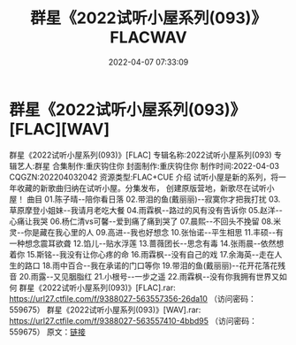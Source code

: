 ﻿---
title: 群星《2022试听小屋系列(093)》FLACWAV
date: 2022-04-07 07:33:09
categories: 新碟专辑、稀有等精品
tags: 纯音雅乐
---
# 群星《2022试听小屋系列(093)》[FLAC][WAV]

群星《2022试听小屋系列(093)》[FLAC]
专辑名称:2022试听小屋系列(093)
专辑艺人:群星
合集制作:重庆钩住你
封面制作:重庆钩住你
制作时间:2022-04-03
CQGZN:202204032042
资源类型:FLAC+CUE
介绍
试听小屋是新的系列，将一年收藏的新歌曲归纳在试听小屋。分集发布，
创建原版营地，新歌尽在试听小屋！
曲目
01.陈子晴--陪你看日落
02.带泪的鱼(戴丽丽)--寂寞你才把我打扰
03.草原摩登小姐妹--我请月老吃大餐
04.雨霖枫--路过的风有没有告诉你
05.赵洋--心痛让我哭
06.杨仁清vs可馨--爱到痛了痛到哭了
07.晨熙--不回头不挽留
08.米灵--你是藏在我心里的人
09.高进--我也好想念
10.张怡诺--平生相思
11.丰硕--有一种想念震耳欲聋
12.馅儿--贴水浮莲
13.蔷薇团长--思念有毒
14.张雨晨--依然想着你
15.斯铭--我没有让你心疼的命
16.雨霖枫--没有自己的戏
17.余海英--走在人生的路口
18.雨中百合--我在承诺的门口等你
19.带泪的鱼(戴丽丽)--花开花落花残音
20.雨露--又见胭脂红
21.小根号--一步之遥
22.雨霖枫--没有你我拥有世界又如何
群星《2022试听小屋系列(093)》[FLAC].rar: https://url27.ctfile.com/f/9388027-563557356-26da10
（访问密码：559675）
群星《2022试听小屋系列(093)》[WAV].rar: https://url27.ctfile.com/f/9388027-563557410-4bbd95
（访问密码：559675）
原文：[链接](https://blog.sina.com.cn/s/blog_1647c7e7601030wjt.html)
